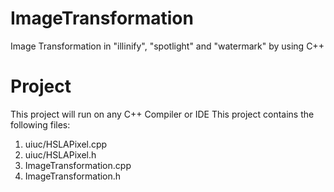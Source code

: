 # ImageTransformation
Image Transformation in "illinify", "spotlight" and "watermark" by using C++

# Project
This project will run on any C++ Compiler or IDE
This project contains the following files:
1. uiuc/HSLAPixel.cpp
2. uiuc/HSLAPixel.h
3. ImageTransformation.cpp
4. ImageTransformation.h
